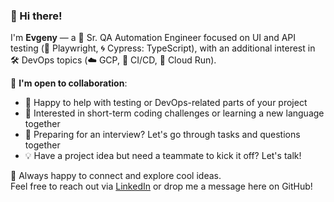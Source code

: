 ### 👋 Hi there!

I'm **Evgeny** — a 🧪 Sr. QA Automation Engineer focused on UI and API testing (🧭 Playwright, 🌀 Cypress: TypeScript), with an additional interest in 🛠️ DevOps topics (☁️ GCP, 🔁 CI/CD, 🚀 Cloud Run).

📌 **I'm open to collaboration**:
- 🤝 Happy to help with testing or DevOps-related parts of your project
- 🧠 Interested in short-term coding challenges or learning a new language together
- 🎯 Preparing for an interview? Let's go through tasks and questions together
- 💡 Have a project idea but need a teammate to kick it off? Let's talk!

💬 Always happy to connect and explore cool ideas.  
Feel free to reach out via [LinkedIn](https://www.linkedin.com/in/ebazhanov) or drop me a message here on GitHub!
